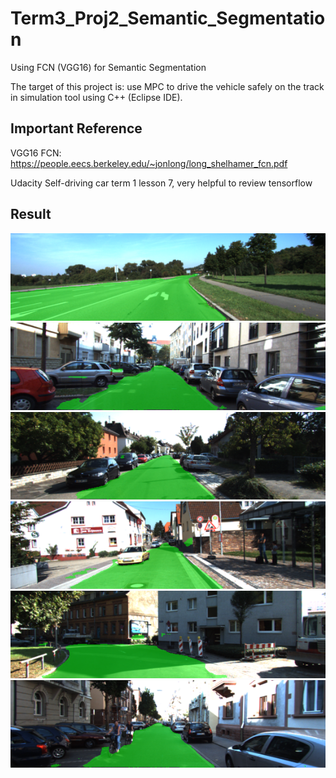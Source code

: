 # Term3_Proj2_Semantic_Segmentation
Using FCN (VGG16) for Semantic Segmentation


The target of this project is: use MPC to drive the vehicle safely on the track in simulation tool using C++ (Eclipse IDE).

## Important Reference

VGG16 FCN: https://people.eecs.berkeley.edu/~jonlong/long_shelhamer_fcn.pdf

Udacity Self-driving car term 1 lesson 7, very helpful to review tensorflow

## Result
![Result1](pic/umm_000047.png)
![Result2](pic/uu_000004.png)
![Result3](pic/uu_000025.png)
![Result4](pic/uu_000049.png)
![Result5](pic/uu_000069.png)
![Result6](pic/uu_000093.png)






